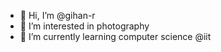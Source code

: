 - 👋 Hi, I’m @gihan-r
- 👀 I’m interested in photography
- 🌱 I’m currently learning computer science @iit
  

<!---
gihan-r/gihan-r is a ✨ special ✨ repository because its `README.md` (this file) appears on your GitHub profile.
You can click the Preview link to take a look at your changes.
--->
